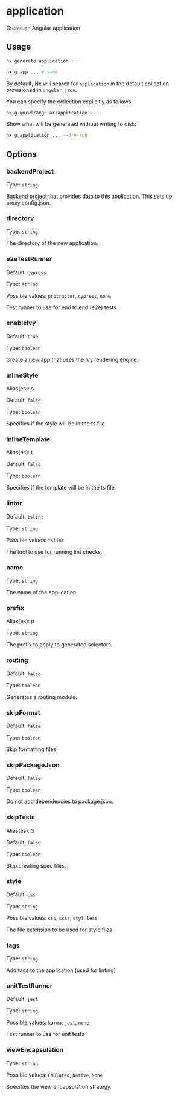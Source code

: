 # application

Create an Angular application

## Usage

```bash
nx generate application ...
```

```bash
nx g app ... # same
```

By default, Nx will search for `application` in the default collection provisioned in `angular.json`.

You can specify the collection explicitly as follows:

```bash
nx g @nrwl/angular:application ...
```

Show what will be generated without writing to disk:

```bash
nx g application ... --dry-run
```

## Options

### backendProject

Type: `string`

Backend project that provides data to this application. This sets up proxy.config.json.

### directory

Type: `string`

The directory of the new application.

### e2eTestRunner

Default: `cypress`

Type: `string`

Possible values: `protractor`, `cypress`, `none`

Test runner to use for end to end (e2e) tests

### enableIvy

Default: `true`

Type: `boolean`

Create a new app that uses the Ivy rendering engine.

### inlineStyle

Alias(es): s

Default: `false`

Type: `boolean`

Specifies if the style will be in the ts file.

### inlineTemplate

Alias(es): t

Default: `false`

Type: `boolean`

Specifies if the template will be in the ts file.

### linter

Default: `tslint`

Type: `string`

Possible values: `tslint`

The tool to use for running lint checks.

### name

Type: `string`

The name of the application.

### prefix

Alias(es): p

Type: `string`

The prefix to apply to generated selectors.

### routing

Default: `false`

Type: `boolean`

Generates a routing module.

### skipFormat

Default: `false`

Type: `boolean`

Skip formatting files

### skipPackageJson

Default: `false`

Type: `boolean`

Do not add dependencies to package.json.

### skipTests

Alias(es): S

Default: `false`

Type: `boolean`

Skip creating spec files.

### style

Default: `css`

Type: `string`

Possible values: `css`, `scss`, `styl`, `less`

The file extension to be used for style files.

### tags

Type: `string`

Add tags to the application (used for linting)

### unitTestRunner

Default: `jest`

Type: `string`

Possible values: `karma`, `jest`, `none`

Test runner to use for unit tests

### viewEncapsulation

Type: `string`

Possible values: `Emulated`, `Native`, `None`

Specifies the view encapsulation strategy.
